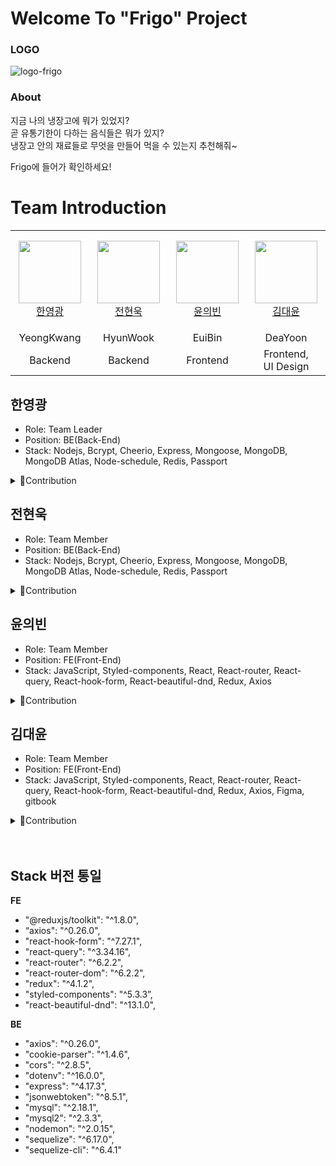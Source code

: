 # Welcome To "Frigo" Project

### LOGO
![logo-frigo](https://user-images.githubusercontent.com/87589600/155946639-fca08de1-7cd9-4c07-a727-9d330ebec834.jpeg)

### About
지금 나의 냉장고에 뭐가 있었지?<br>
곧 유통기한이 다하는 음식들은 뭐가 있지?<br>
냉장고 안의 재료들로 무엇을 만들어 먹을 수 있는지 추천해줘~<br>

Frigo에 들어가 확인하세요!



# Team Introduction

<table>
    <tr>
        <td align="center" width="130px" height="160px">
            <a href="https://github.com/rotisj03"><img height="100px" width="100px" src="https://avatars.githubusercontent.com/u/89367209?v=4" /></a>
            <br />
            <a href="https://github.com/rotisj03">한영광</a>
        </td>
       <td align="center" width="130px" height="160px">
            <a href="https://github.com/jhwook"><img height="100px" width="100px" src="https://avatars.githubusercontent.com/u/79331437?v=4" /></a>
            <br />
            <a href="https://github.com/jhwook">전현욱</a>
        </td>
        <td align="center" width="130px" height="160px">
            <a href="https://github.com/EBinY"><img height="100px" width="100px" src="https://avatars.githubusercontent.com/u/87589600?v=4" /></a>
            <br />
           <a href="https://github.com/EBinY">윤의빈</a>
        </td>
         <td align="center" width="130px" height="160px">
            <a href="https://github.com/apeachicetea"><img height="100px" width="100px" src="https://avatars.githubusercontent.com/u/89075605?v=4" /></a>
            <br />
            <a href="https://github.com/apeachicetea">김대윤</a>
        </td>
    </tr>
    <tr>
      <td align="center">
        <a>YeongKwang</a>
       </td>
      <td align="center">
        <a>HyunWook</a>
      </td>
      <td align="center">
           <a>EuiBin</a>
        </td>
        <td align="center">
            <a>DeaYoon</a>
        </td>
    </tr>
    <tr>
      <td align="center">
        <a>Backend</a>
       </td>
      <td align="center">
        <a>Backend</a>
      </td>
      <td align="center">
           <a>Frontend</a>
        </td>
        <td align="center">
            <a>Frontend,<br>UI Design</a>
        </td>
    </tr>
</table>

한영광
---
- Role: Team Leader
- Position: BE(Back-End)
- Stack: Nodejs, Bcrypt, Cheerio, Express, Mongoose, MongoDB, MongoDB Atlas, Node-schedule, Redis, Passport
<details>
<summary>Contribution</summary>
<div markdown="1">

Common
- API 문서 작성
- BackEnd & 전체 SR 정리
- BackEnd 기능 Flowchart 작성
- 팀 발표 Script 작성


</div>
</details>

전현욱
---
- Role: Team Member
- Position: BE(Back-End)
- Stack: Nodejs, Bcrypt, Cheerio, Express, Mongoose, MongoDB, MongoDB Atlas, Node-schedule, Redis, Passport
<details>
<summary>Contribution</summary>
<div markdown="1">

안녕

</div>
</details>

윤의빈
---
- Role: Team Member
- Position: FE(Front-End)
- Stack: JavaScript, Styled-components, React, React-router, React-query, React-hook-form, React-beautiful-dnd, Redux, Axios
<details>
<summary>Contribution</summary>
<div markdown="1">

**Common**
 - 아이디어 선정 및 선정된 아이템에 대한 개발 컨셉 설정
 - FrontEnd SR 정리

**FE**
 - 미정
</div>
</details>

김대윤
---
- Role: Team Member
- Position: FE(Front-End)
- Stack: JavaScript, Styled-components, React, React-router, React-query, React-hook-form, React-beautiful-dnd, Redux, Axios, Figma, gitbook

<details>
<summary>Contribution</summary>
<div markdown="1">

**Common**
 - 아이디어 선정 및 선정된 아이템에 대한 개발 컨셉 설정
 - FrontEnd SR 정리

**FE**

* Wireframe/Prototype 제작
  * Figma 활용하여 Wireframe 및 prototype 제작

</div>
</details>
<br>
<br>

Stack 버전 통일
---
****FE****

- "@reduxjs/toolkit": "^1.8.0",
- “axios": "^0.26.0",
- "react-hook-form": "^7.27.1",
- "react-query": "^3.34.16",
- "react-router": "^6.2.2",
- "react-router-dom": "^6.2.2",
- "redux": "^4.1.2",
- "styled-components": "^5.3.3”,
- "react-beautiful-dnd": "^13.1.0",

****BE****

- "axios": "^0.26.0",
- "cookie-parser": "^1.4.6",
- "cors": "^2.8.5",
- "dotenv": "^16.0.0",
- "express": "^4.17.3",
- "jsonwebtoken": "^8.5.1",
- "mysql": "^2.18.1",
- "mysql2": "^2.3.3",
- "nodemon": "^2.0.15",
- "sequelize": "^6.17.0",
- "sequelize-cli": "^6.4.1"



